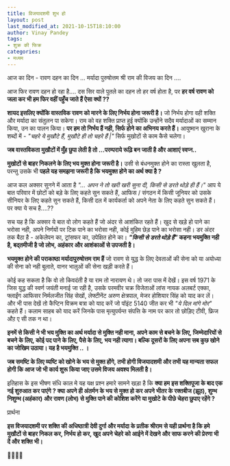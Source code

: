 ```yaml
---
title: विजयादशमी शुभ हो
layout: post
last_modified_at: 2021-10-15T18:10:00
author: Vinay Pandey
tags:
- शुक्र की फिक्र
categories:
- मध्यम
---
```

आज का दिन -
रावण दहन का दिन ... 
मर्यादा पुरुषोत्तम श्री राम की विजय का दिन .... 

आज फिर रावण दहन हो रहा है....
दस सिर वाले पुतले का दहन तो हर वर्ष होता है, पर **हर वर्ष रावण को जला कर भी हम फिर वहीं पहुँच जाते हैं ऐसा क्यों ??**

**शायद इसलिए क्योंकि वास्तविक रावण को मारने के लिए निर्भय होना जरूरी है।** जो निर्भय होगा वही शक्ति और मर्यादा का संतुलन पा सकेगा। राम को वह शक्ति प्राप्त हुई क्योंकि उन्होंने सदैव मर्यादाओं का सम्मान किया, उन का पालन किया। **पर हम तो निर्भय हैं नही, सिर्फ होने का अभिनय करते हैं।**
 आयुष्मान खुराना के शब्दों में -
 *"चहरे ये मुखौटे हैं,* 
*मुखौटे ही तो चहरे हैं |"* 
सिर्फ मुखोटों से काम कैसे चलेगा।

 **जब वास्तविकता मुखौटों में मुँह छुपा लेती है तो ...परम्पराये रूढ़ि बन जाती है और आशाएं स्वप्न..**

**मुखोटों से बाहर निकलने के लिए भय मुक्त होना जरूरी है।** उसी से बंधनमुक्त होने का रास्ता खुलता है, परन्तु उसके भी **पहले यह समझना जरूरी है कि भयमुक्त होने का अर्थ क्या है ?**

आज कल अक्सर सुनने में आता है *"... अपन ने तो खरी खरी सुना दी, किसी से डरते थोड़े ही हैं।"* आप ये बात परिवार में छोटों को बड़े के लिए कहते सुन सकते हैं, आफिस / संगठन में किसी जूनियर को उसके सीनियर के लिए कहते सुन सकते हैं, किसी दल में कार्यकर्ता को अपने नेता के लिए कहते सुन सकते हैं। पर क्या ये सच है....??

सच यह है कि अक्सर ये बात वो लोग कहते हैं जो अंदर से आशंकित रहते हैं। खुद से खड़े हो पाने का भरोसा नही, अपने निर्णयों पर टिक पाने का भरोसा नही, कोई मुहिम छेड़ पाने  का भरोसा नही। डर अंदर तक बैठा है - अकेलेपन का, ट्रांसफर का, उपेक्षित होने का। ***"किसी से डरते थोड़े हैं"* कहना भयमुक्ति नही है, बद्तमीजी है जो लोभ, अहंकार और आशंकाओं से उपजती है।** 

**भयमुक्त होने की पराकाष्ठा मर्यादापुरुषोत्तम राम हैं** जो रावण से युद्ध के लिए देवताओं की सेना को या अयोध्या की सेना को नही बुलाते, वानर भालुओं की सेना खड़ी करते हैं।

कोई कह सकता है कि वो तो किवदंती है या राम तो नारायण थे। 
तो जरा पास में देखें। इस वर्ष  1971 के जिस युद्ध की स्वर्ण जयंती मनाई जा रही है, उसके  परमवीर चक्र विजेताओं लांस नायक अलबर्ट एक्का, फ्लाईंग आफिसर निर्मलजीत सिंह सेखों, लेफ्टीनेंट अरुण क्षेत्रपाल, मेजर होशियार सिंह को याद कर लें। और भी पास देखें तो कैप्टिन विक्रम बत्रा को याद करें जो पॉइंट 5140 जीत कर भी *"ये दिल मांगे मोर"* कहते हैं। कलाम साहब को याद करें जिनके पास मृत्युपर्यन्त संपत्ति के नाम पर  कार तो छोड़िए टीवी, फ्रिज औऱ ए सी  तक न  था।

**इनमें से किसी ने भी भय मुक्ति का अर्थ मर्यादा से  मुक्ति नही माना, अपने काम से बचने के लिए, जिम्मेदारियों से बचने के लिए, कोई पद पाने के लिए, पैसे के लिए, भय नही त्यागा। बल्कि दूसरों के लिए अपना सब कुछ खोने का जोखिम उठाया। यह है भयमुक्ति .. ।**

**जब समष्टि के लिए व्यष्टि को खोने के भय से मुक्त होंगे, तभी होगी विजयादशमी और तभी यह मान्यता सफल होगी कि आज जो भी कार्य शुरू किया जाए उसमे विजय अवश्य मिलती है।** 

इतिहास के इस भीषण संधि काल मे यह यक्ष प्रश्न हमारे सामने खड़ा है कि **क्या हम इस शक्तिपूजा के बाद एक नई शुरुआत कर पाएंगे ? क्या अपने ही अंतर्मन के भय से  मुक्त हो कर अपने भीतर के रक्तबीज (झूठ), शुम्भ निशुम्भ (अहंकार) और रावण (लोभ) से मुक्ति पाने की कोशिश करेंगे या मुखोटे के पीछे चेहरा छुपाए रहेंगे ?**

प्रार्थना

**इस विजयादशमी पर शक्ति की अधिष्ठात्री देवी दुर्गा और मर्यादा के प्रतीक श्रीराम से यही प्रार्थना है कि हमे मुखौटों से बाहर निकल कर, निर्भय हो कर, खुद अपने चेहरे को आईने में देखने और साफ करने की प्रेरणा भी  दें और शक्ति भी।**

🙏🌷🌷🙏


